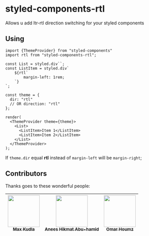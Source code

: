 # styled-components-rtl
Allows u add ltr-rtl direction switching for your styled components

## Using
```
import {ThemeProvider} from "styled-components"
import rtl from "styled-components-rtl";

const List = styled.div``;
const ListItem = styled.div`
    ${rtl`
        margin-left: 1rem;
    `}
`;

const theme = {
  dir: "rtl"
  // OR direction: "rtl"
};

render(
  <ThemeProvider theme={theme}>
    <List>
      <ListItem>Item 1</ListItem>
      <ListItem>Item 2</ListItem>
    </List>
  </ThemeProvider>
);
```

If `theme.dir` equal **rtl** instead of `margin-left` will be `margin-right`;

## Contributors

Thanks goes to these wonderful people:

<!-- ALL-CONTRIBUTORS-LIST:START - Do not remove or modify this section -->
<!-- prettier-ignore -->
| [<img src="https://avatars2.githubusercontent.com/u/9202221?v=4" width="100px;"/><br /><sub><b>Max Kudla</b></sub>](https://github.com/maxkudla/styled-components-rtl/commits?author=MaxKudla "Code") | [<img src="https://avatars2.githubusercontent.com/u/7778796?v=4" width="100px;"/><br /><sub><b>Anees Hikmat Abu-hamid</b></sub>](https://github.com/maxkudla/styled-components-rtl/commits?author=aneeshikmat "Code")  | [<img src="https://avatars3.githubusercontent.com/u/7444066?v=4" width="100px;"/><br /><sub><b>Omar Houmz</b></sub>](https://github.com/maxkudla/styled-components-rtl/commits?author=omhoumz "Code")  |
| :---: | :---: | :---: |
<!-- ALL-CONTRIBUTORS-LIST:END -->
